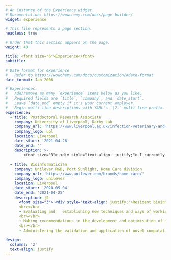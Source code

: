 ```yaml
---
# An instance of the Experience widget.
# Documentation: https://wowchemy.com/docs/page-builder/
widget: experience

# This file represents a page section.
headless: true

# Order that this section appears on the page.
weight: 40

title: <font size="6">Experience</font>
subtitle:

# Date format for experience
#   Refer to https://wowchemy.com/docs/customization/#date-format
date_format: Jan 2006

# Experiences.
#   Add/remove as many `experience` items below as you like.
#   Required fields are `title`, `company`, and `date_start`.
#   Leave `date_end` empty if it's your current employer.
#   Begin multi-line descriptions with YAML's `|2-` multi-line prefix.
experience:
  - title: Postdoctoral Research Associate
    company: University of Liverpool, Darby Lab
    company_url: 'https://www.liverpool.ac.uk/infection-veterinary-and-ecological-sciences/staff/alistair-darby/'
    company_logo: uol
    location: Liverpool
    date_start: '2021-04-26'
    date_end: ''
    description: >-
        <font size="3"> <div style="text-align: justify;"> I currently work in the HPRU-GI, and lab of Prof. Alistair Darby, performing bioinformatic research, primarily on the genomics of Gastrointestinal Infections. All current work is described in more detail under "Projects". </div></font>
        
  - title: Bioinformatician
    company: Unilever R&D, Port Sunlight, Home Care division
    company_url: 'https://www.unilever.com/brands/home-care/'
    company_logo: unilever
    location: Liverpool
    date_start: '2020-05-04'
    date_end: '2021-04-25'
    description: |2-
      <font size="3"> <div style="text-align: justify;">Resident bioinformatician for the Unilever Home Care division, responsible for:  
      <br></br>
      - Evaluating and   establishing new techniques and ways of working and to develop the OMICS skill base, aligned to business needs.   
      <br></br>
      - Making recommendations in the development and optimisation of molecular techniques, pipelines, visualisation tools and database selection/curation.   
      <br></br>
      - Administering the validation and application of novel computational methods, statistical methods and bioinformatic analysis pipelines.</div></font> 
      
design:
  columns: '2'
  text-align: justify
---
```

